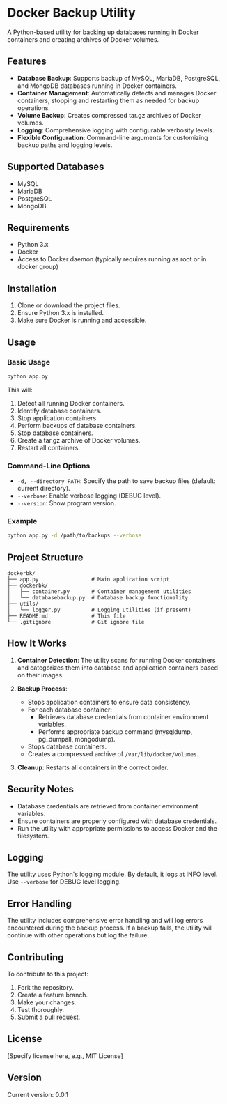# Docker Backup Utility

A Python-based utility for backing up databases running in Docker containers and creating archives of Docker volumes.

## Features

- **Database Backup**: Supports backup of MySQL, MariaDB, PostgreSQL, and MongoDB databases running in Docker containers.
- **Container Management**: Automatically detects and manages Docker containers, stopping and restarting them as needed for backup operations.
- **Volume Backup**: Creates compressed tar.gz archives of Docker volumes.
- **Logging**: Comprehensive logging with configurable verbosity levels.
- **Flexible Configuration**: Command-line arguments for customizing backup paths and logging levels.

## Supported Databases

- MySQL
- MariaDB
- PostgreSQL
- MongoDB

## Requirements

- Python 3.x
- Docker
- Access to Docker daemon (typically requires running as root or in docker group)

## Installation

1. Clone or download the project files.
2. Ensure Python 3.x is installed.
3. Make sure Docker is running and accessible.

## Usage

### Basic Usage

```bash
python app.py
```

This will:
1. Detect all running Docker containers.
2. Identify database containers.
3. Stop application containers.
4. Perform backups of database containers.
5. Stop database containers.
6. Create a tar.gz archive of Docker volumes.
7. Restart all containers.

### Command-Line Options

- `-d, --directory PATH`: Specify the path to save backup files (default: current directory).
- `--verbose`: Enable verbose logging (DEBUG level).
- `--version`: Show program version.

### Example

```bash
python app.py -d /path/to/backups --verbose
```

## Project Structure

```
dockerbk/
├── app.py                 # Main application script
├── dockerbk/
│   ├── container.py       # Container management utilities
│   └── databasebackup.py  # Database backup functionality
├── utils/
│   └── logger.py          # Logging utilities (if present)
├── README.md              # This file
└── .gitignore             # Git ignore file
```

## How It Works

1. **Container Detection**: The utility scans for running Docker containers and categorizes them into database and application containers based on their images.

2. **Backup Process**:
   - Stops application containers to ensure data consistency.
   - For each database container:
     - Retrieves database credentials from container environment variables.
     - Performs appropriate backup command (mysqldump, pg_dumpall, mongodump).
   - Stops database containers.
   - Creates a compressed archive of `/var/lib/docker/volumes`.

3. **Cleanup**: Restarts all containers in the correct order.

## Security Notes

- Database credentials are retrieved from container environment variables.
- Ensure containers are properly configured with database credentials.
- Run the utility with appropriate permissions to access Docker and the filesystem.

## Logging

The utility uses Python's logging module. By default, it logs at INFO level. Use `--verbose` for DEBUG level logging.

## Error Handling

The utility includes comprehensive error handling and will log errors encountered during the backup process. If a backup fails, the utility will continue with other operations but log the failure.

## Contributing

To contribute to this project:
1. Fork the repository.
2. Create a feature branch.
3. Make your changes.
4. Test thoroughly.
5. Submit a pull request.

## License

[Specify license here, e.g., MIT License]

## Version

Current version: 0.0.1